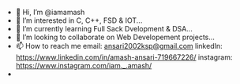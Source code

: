 - 👋 Hi, I’m @iamamash
- 👀 I’m interested in C, C++, FSD & IOT...
- 🌱 I’m currently learning Full Sack Dvelopment & DSA...
- 💞️ I’m looking to collaborate on Web Developement projects...
- 📫 How to reach me 
email: ansari2002ksp@gmail.com 
linkedIn: https://www.linkedin.com/in/amash-ansari-719667226/
instagram: https://www.instagram.com/iam._.amash/
- 
<!---
iamamash/iamamash is a ✨ special ✨ repository because its `README.md` (this file) appears on your GitHub profile.
You can click the Preview link to take a look at your changes.
--->
